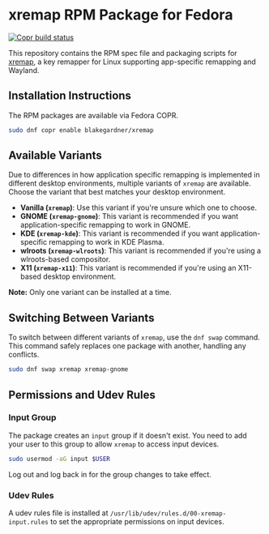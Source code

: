 

# xremap RPM Package for Fedora

[![Copr build status](https://copr.fedorainfracloud.org/coprs/blakegardner/xremap/package/xremap/status_image/last_build.png)](https://copr.fedorainfracloud.org/coprs/blakegardner/xremap/package/xremap/)

This repository contains the RPM spec file and packaging scripts for [xremap](https://github.com/xremap/xremap), a key remapper for Linux supporting app-specific remapping and Wayland.

## Installation Instructions

The RPM packages are available via Fedora COPR.

```bash
sudo dnf copr enable blakegardner/xremap
```

## Available Variants

Due to differences in how application specific remapping is implemented in different desktop environments, multiple variants of `xremap` are available. Choose the variant that best matches your desktop environment.

- **Vanilla (`xremap`)**: Use this variant if you're unsure which one to choose.
- **GNOME (`xremap-gnome`)**: This variant is recommended if you want application-specific remapping to work in GNOME.
- **KDE (`xremap-kde`)**: This variant is recommended if you want application-specific remapping to work in KDE Plasma.
- **wlroots (`xremap-wlroots`)**: This variant is recommended if you're using a wlroots-based compositor.
- **X11 (`xremap-x11`)**: This variant is recommended if you're using an X11-based desktop environment.

**Note:** Only one variant can be installed at a time.

## Switching Between Variants

To switch between different variants of `xremap`, use the `dnf swap` command. This command safely replaces one package with another, handling any conflicts.

```bash
sudo dnf swap xremap xremap-gnome
```

## Permissions and Udev Rules

### Input Group

The package creates an `input` group if it doesn't exist. You need to add your user to this group to allow `xremap` to access input devices.

```bash
sudo usermod -aG input $USER
```

Log out and log back in for the group changes to take effect.

### Udev Rules

A udev rules file is installed at `/usr/lib/udev/rules.d/00-xremap-input.rules` to set the appropriate permissions on input devices.
